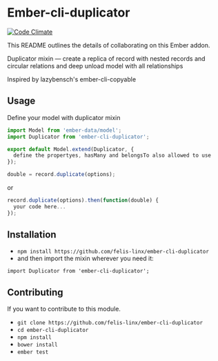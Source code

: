 # Ember-cli-duplicator
[![Code Climate](https://codeclimate.com/github/felis-linx/ember-cli-duplicator/badges/gpa.svg)](https://codeclimate.com/github/felis-linx/ember-cli-duplicator)

This README outlines the details of collaborating on this Ember addon.

Duplicator mixin — create a replica of record with nested records and circular relations
and deep unload model with all relationships

Inspired by lazybensch's ember-cli-copyable

## Usage

Define your model with duplicator mixin

```javascript
import Model from 'ember-data/model';
import Duplicator from 'ember-cli-duplicator';

export default Model.extend(Duplicator, {
  define the propertyes, hasMany and belongsTo also allowed to use
});
```

```javascript
double = record.duplicate(options);
```
or
```javascript
record.duplicate(options).then(function(double) {
  your code here...
});
```


## Installation

* `npm install https://github.com/felis-linx/ember-cli-duplicator`
* and then import the mixin wherever you need it:
```
import Duplicator from 'ember-cli-duplicator';
```

## Contributing

If you want to contribute to this module.

* `git clone https://github.com/felis-linx/ember-cli-duplicator`
* `cd ember-cli-duplicator`
* `npm install`
* `bower install`
* `ember test`

